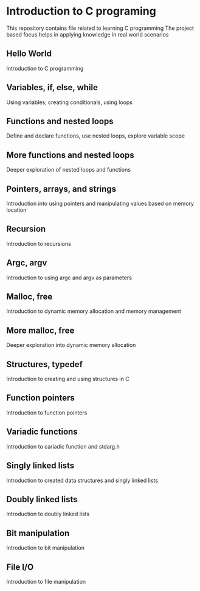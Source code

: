 # Introduction to C programing
This repository contains file related to learning C programming
The project based focus helps in applying knowledge in real world scenarios

## Hello World
Introduction to C programming

## Variables, if, else, while
Using variables, creating conditionals, using loops

## Functions and nested loops
Define and declare functions, use nested loops, explore variable scope

## More functions and nested loops
Deeper exploration of nested loops and functions

## Pointers, arrays, and strings
Introduction into using pointers and manipulating values based on memory location

## Recursion
Introduction to recursions

## Argc, argv
Introduction to using argc and argv as parameters

## Malloc, free
Introduction to dynamic memory allocation and memory management

## More malloc, free
Deeper exploration into dynamic memory allocation

## Structures, typedef
Introduction to creating and using structures in C

## Function pointers
Introduction to function pointers

## Variadic functions
Introduction to cariadic function and stdarg.h

## Singly linked lists
Introduction to created data structures and singly linked lists

## Doubly linked lists
Introduction to doubly linked lists

## Bit manipulation
Introduction to bit manipulation

## File I/O
Introduction to file manipulation
